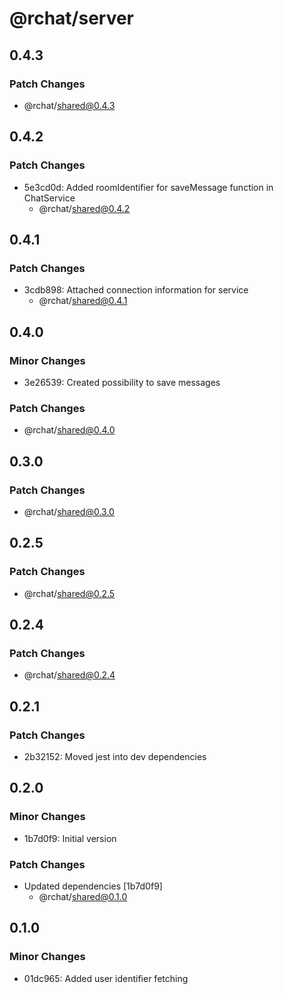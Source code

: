# @rchat/server

## 0.4.3

### Patch Changes

-   @rchat/shared@0.4.3

## 0.4.2

### Patch Changes

-   5e3cd0d: Added roomIdentifier for saveMessage function in ChatService
    -   @rchat/shared@0.4.2

## 0.4.1

### Patch Changes

-   3cdb898: Attached connection information for service
    -   @rchat/shared@0.4.1

## 0.4.0

### Minor Changes

-   3e26539: Created possibility to save messages

### Patch Changes

-   @rchat/shared@0.4.0

## 0.3.0

### Patch Changes

-   @rchat/shared@0.3.0

## 0.2.5

### Patch Changes

-   @rchat/shared@0.2.5

## 0.2.4

### Patch Changes

-   @rchat/shared@0.2.4

## 0.2.1

### Patch Changes

-   2b32152: Moved jest into dev dependencies

## 0.2.0

### Minor Changes

-   1b7d0f9: Initial version

### Patch Changes

-   Updated dependencies [1b7d0f9]
    -   @rchat/shared@0.1.0

## 0.1.0

### Minor Changes

-   01dc965: Added user identifier fetching
